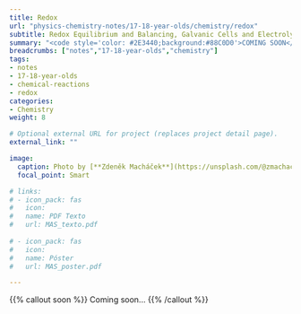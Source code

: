 ```yaml
---
title: Redox
url: "physics-chemistry-notes/17-18-year-olds/chemistry/redox"
subtitle: Redox Equilibrium and Balancing, Galvanic Cells and Electrolysis
summary: "<code style='color: #2E3440;background:#88C0D0'>COMING SOON</code> <br> Redox Equilibrium. Redox Balancing. Galvanic Cells. Electrolysis."
breadcrumbs: ["notes","17-18-year-olds","chemistry"]
tags:
- notes
- 17-18-year-olds
- chemical-reactions
- redox
categories:
- Chemistry
weight: 8

# Optional external URL for project (replaces project detail page).
external_link: ""

image:
  caption: Photo by [**Zdeněk Macháček**](https://unsplash.com/@zmachacek) on [Unsplash](https://unsplash.com)
  focal_point: Smart

# links:
# - icon_pack: fas
#   icon:
#   name: PDF Texto
#   url: MAS_texto.pdf
  
# - icon_pack: fas
#   icon:
#   name: Póster
#   url: MAS_poster.pdf

---
```


{{% callout soon %}}
Coming soon...
{{% /callout %}}
